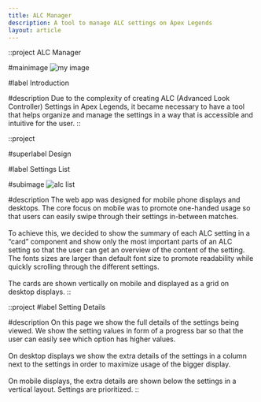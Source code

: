 ```yaml
---
title: ALC Manager
description: A tool to manage ALC settings on Apex Legends
layout: article
---
```


::project
ALC Manager

#mainimage
![my image](/img/new_alcmanager.png)

#label
Introduction

#description
Due to the complexity of creating ALC (Advanced Look Controller) Settings in Apex Legends, it became necessary to have a tool that helps organize and manage the settings in a way that is accessible and intuitive for the user.
::

::project

#superlabel
Design

#label
Settings List

#subimage
![alc list](/img/alc_list.png)

#description
The web app was designed for mobile phone displays and desktops. The core focus on mobile was to promote one-handed usage so that users can easily swipe through their settings in-between matches.\
\
To achieve this, we decided to show the summary of each ALC setting in a “card” component and show only the most important parts of an ALC setting so that the user can get an overview of the content of the setting. The fonts sizes are  larger than default font size to promote readability while quickly scrolling through the different settings.\
\
The cards are shown vertically on mobile and displayed as a grid on desktop displays.
::

::project
#label
Setting Details

#description
On this page we show the full details of the settings being viewed. We show the setting values in form of a progress bar so that the user can easily see which option has higher values.\
\
On desktop displays we show the extra details of the settings in a column next to the settings in order to maximize usage of the bigger display.\
\
On mobile displays, the extra details are shown below the settings in a vertical layout. Settings are prioritized.
::